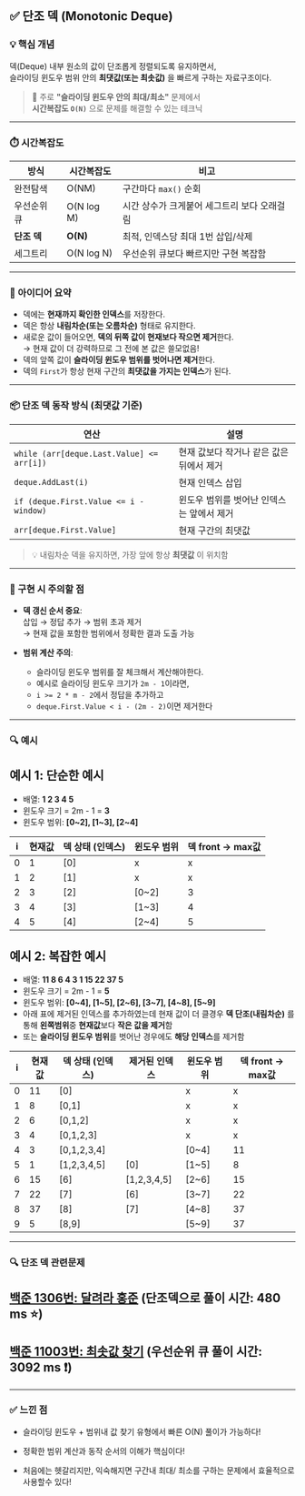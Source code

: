 ## ✅ 단조 덱 (Monotonic Deque)

### 💡 핵심 개념

덱(Deque) 내부 원소의 값이 단조롭게 정렬되도록 유지하면서,  
슬라이딩 윈도우 범위 안의 **최댓값(또는 최솟값)** 을 빠르게 구하는 자료구조이다.

> 📌 주로 **"슬라이딩 윈도우 안의 최대/최소"** 문제에서  
> **시간복잡도 `O(N)`** 으로 문제를 해결할 수 있는 테크닉

---

### ⏱️ 시간복잡도

| 방식          | 시간복잡도   | 비고                           |
|---------------|--------------|--------------------------------|
| 완전탐색      | O(NM)        | 구간마다 `max()` 순회         |
| 우선순위 큐   | O(N log M)   | 시간 상수가 크게붙어 세그트리 보다 오래걸림         |
| **단조 덱**   | **O(N)**     | 최적, 인덱스당 최대 1번 삽입/삭제 |
| 세그트리      | O(N log N)   | 우선순위 큐보다 빠르지만 구현 복잡함 |

---

### 🧠 아이디어 요약

- 덱에는 **현재까지 확인한 인덱스**를 저장한다.
- 덱은 항상 **내림차순(또는 오름차순)** 형태로 유지한다.
- 새로운 값이 들어오면, **덱의 뒤쪽 값이 현재보다 작으면 제거**한다.  
  → 현재 값이 더 강력하므로 그 전에 본 값은 쓸모없음!
- 덱의 앞쪽 값이 **슬라이딩 윈도우 범위를 벗어나면 제거**한다.
- 덱의 `First`가 항상 현재 구간의 **최댓값을 가지는 인덱스**가 된다.

---

### 📦 단조 덱 동작 방식 (최댓값 기준)

| 연산 | 설명 |
|------|------|
| `while (arr[deque.Last.Value] <= arr[i])` | 현재 값보다 작거나 같은 값은 뒤에서 제거 |
| `deque.AddLast(i)` | 현재 인덱스 삽입 |
| `if (deque.First.Value <= i - window)` | 윈도우 범위를 벗어난 인덱스는 앞에서 제거 |
| `arr[deque.First.Value]` | 현재 구간의 최댓값 |

> 💡 내림차순 덱을 유지하면, 가장 앞에 항상 **최댓값** 이 위치함

---

### 🧩 구현 시 주의할 점

- **덱 갱신 순서 중요**:  
  삽입 → 정답 추가 → 범위 초과 제거  
  → 현재 값을 포함한 범위에서 정확한 결과 도출 가능

- **범위 계산 주의**:  
  - 슬라이딩 윈도우 범위를 잘 체크해서 계산해야한다.
  - 예시로 슬라이딩 윈도우 크기가 `2m - 1`이라면,  
  - `i >= 2 * m - 2`에서 정답을 추가하고  
  - `deque.First.Value < i - (2m - 2)`이면 제거한다

---
### 🔍 예시
## 예시 1: 단순한 예시
- 배열: **1 2 3 4 5**
- 윈도우 크기 = 2m - 1 = **3**  
- 윈도우 범위: **[0\~2], [1\~3], [2\~4]**

| i | 현재값 | 덱 상태 (인덱스) | 윈도우 범위 | 덱 front → max값 |
|---|--------|------------------|-------------|------------------|
| 0 | 1      | [0]              | x           | x                |
| 1 | 2      | [1]              | x           | x                |
| 2 | 3      | [2]              | [0~2]       | 3                |
| 3 | 4      | [3]              | [1~3]       | 4                |
| 4 | 5      | [4]              | [2~4]       | 5                |

## 예시 2: 복잡한 예시
- 배열: **11 8 6 4 3 1 15 22 37 5**
- 윈도우 크기 = 2m - 1 = **5**  
- 윈도우 범위: **[0\~4], [1\~5], [2\~6], [3\~7], [4\~8], [5\~9]** 
- 아래 표에 제거된 인덱스를 추가하였는데 현재 값이 더 클경우 **덱 단조(내림차순)** 를 통해 **왼쪽범위**중 **현재값**보다 **작은 값을 제거**함
- 또는 **슬라이딩 윈도우 범위**를 벗어난 경우에도 **해당 인덱스**를 제거함

| i  | 현재값 | 덱 상태 (인덱스) | 제거된 인덱스 | 윈도우 범위 | 덱 front → max값 |
|----|--------|------------------|--------------|-------------|------------------|
| 0  | 11     | [0]              |              | x           | x                |
| 1  | 8      | [0,1]            |              | x           | x                |
| 2  | 6      | [0,1,2]          |              | x           | x                |
| 3  | 4      | [0,1,2,3]        |              | x           | x                |
| 4  | 3      | [0,1,2,3,4]      |              | [0~4]       | 11               |
| 5  | 1      | [1,2,3,4,5]      | [0]          | [1~5]       | 8                |
| 6  | 15     | [6]              | [1,2,3,4,5]  | [2~6]       | 15               |
| 7  | 22     | [7]              | [6]          | [3~7]       | 22               |
| 8  | 37     | [8]              | [7]          | [4~8]       | 37               |
| 9  | 5      | [8,9]            |              | [5~9]       | 37               |


---
### 🔍 단조 덱 관련문제 
## [백준 1306번: 달려라 홍준](https://github.com/Syldris/Baekjoon-Study/tree/main/C%23/%EB%B0%B1%EC%A4%80/Platinum/1306.%E2%80%85%EB%8B%AC%EB%A0%A4%EB%9D%BC%E2%80%85%ED%99%8D%EC%A4%80) (단조덱으로 풀이 시간: 480 ms ⭐)
## [백준 11003번: 최솟값 찾기](https://github.com/Syldris/Baekjoon-Study/tree/main/C%23/%EB%B0%B1%EC%A4%80/Platinum/11003.%E2%80%85%EC%B5%9C%EC%86%9F%EA%B0%92%E2%80%85%EC%B0%BE%EA%B8%B0) (우선순위 큐 풀이 시간: 3092 ms ❗)

---
### ✅ 느낀 점
- 슬라이딩 윈도우 + 범위내 값 찾기 유형에서 빠른 O(N) 풀이가 가능하다!

- 정확한 범위 계산과 동작 순서의 이해가 핵심이다!

- 처음에는 헷갈리지만, 익숙해지면 구간내 최대/ 최소를 구하는 문제에서 효율적으로 사용할수 있다!
